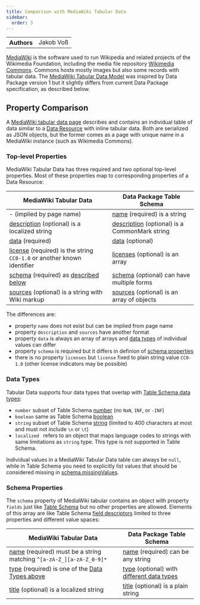 ```yaml
---
title: Comparison with MediaWiki Tabular Data
sidebar:
  order: 3
---
```


<table>
  <tr>
    <th>Authors</th>
    <td>Jakob Voß</td>
  </tr>
</table>

[MediaWiki](https://www.mediawiki.org/) is the software used to run Wikipedia and related projects of the Wikimedia Foundation, including the media file repository [Wikimedia Commons](https://commons.wikimedia.org/). Commons hosts mostly images but also some records with tabular data. The [MediaWiki Tabular Data Model](https://www.mediawiki.org/wiki/Help:Tabular_data) was inspired by Data Package version 1 but it slightly differs from current Data Package specification, as described below.

## Property Comparison

A [MediaWiki tabular data page](https://www.mediawiki.org/wiki/Help:Tabular_data) describes and contains an individual table of data similar to a [Data Resource](/standard/data-resource/) with inline tabular data. Both are serialized as JSON objects, but the former comes as a page with unique name in a MediaWiki instance (such as Wikimedia Commons).

### Top-level Properties

MediaWiki Tabular Data has three required and two optional top-level properties. Most of these properties map to corresponding properties of a Data Resource:

| MediaWiki Tabular Data                                                                                                                     | Data Package Table Schema                                                             |
| ------------------------------------------------------------------------------------------------------------------------------------------ | ------------------------------------------------------------------------------------- |
| - (implied by page name)                                                                                                                   | [name](/standard/data-resource/#name) (required) is a string                          |
| [description](https://www.mediawiki.org/wiki/Help:Tabular_data#Top-level_fields) (optional) is a localized string                          | [description](/standard/data-resource/#description) (optional) is a CommonMark string |
| [data](https://www.mediawiki.org/wiki/Help:Tabular_data#Top-level_fields) (required)                                                       | [data](/standard/data-resource/#name) (optional)                                      |
| [license](https://www.mediawiki.org/wiki/Help:Tabular_data#Top-level_fields) (required) is the string `CC0-1.0` or another known identifier | [licenses](/standard/data-resource/#licenses) (optional) is an array                  |
| [schema](https://www.mediawiki.org/wiki/Help:Tabular_data#Top-level_fields) (required) as [described below](#schema-properties)            | [schema](/standard/data-resource/#schema) (optional) can have multiple forms          |
| [sources](https://www.mediawiki.org/wiki/Help:Tabular_data#Top-level_fields) (optional) is a string with Wiki markup                       | [sources](/standard/data-resource/#sources) (optional) is an array of objects       |

The differences are:

- property `name` does not exist but can be implied from page name
- property `description` and `sources` have another format
- property `data` is always an array of arrays and [data types](#data-types) of individual values can differ
- property `schema` is required but it differs in definion of [schema properties](#schema-properties)
- there is no property `licenses` but `license` fixed to plain string value `CC0-1.0` (other license indicators may be possible)

### Data Types

Tabular Data supports four data types that overlap with [Table Schema data types](/standard/table-schema/#field-types):

- `number` subset of Table Schema [number](/standard/table-schema/#number) (no `NaN`, `INF`, or `-INF`)
- `boolean` same as Table Schema [boolean](/standard/table-schema/#boolean)
- `string` subset of Table Schema [string](/standard/table-schema/#string) (limited to 400 characters at most and must not include `\n` or `\t`)
- `localized ` refers to an object that maps language codes to strings with same limitations as `string` type.
  This type is not supported in Table Schema.

Individual values in a MediaWiki Tabular Data table can always be `null`, while in Table Schema you need to explicitly list values that should be considered missing in [schema.missingValues](/standard/table-schema/#missingValues).

### Schema Properties

The `schema` property of MediaWiki tabular contains an object with property `fields` just like [Table Schema](/standard/table-schema/) but no other properties are allowed. Elements of this array are like Table Schema [field descriptors](/standard/table-schema/#field) limited to three properties and different value spaces:

| MediaWiki Tabular Data                                                                                                                   | Data Package Table Schema                                                                |
| ---------------------------------------------------------------------------------------------------------------------------------------- | ---------------------------------------------------------------------------------------- |
| [name](https://www.mediawiki.org/wiki/Help:Tabular_data#Top-level_fields) (required) must be a string matching `^[a-zA-Z_][a-zA-Z_0-9]*` | [name](/standard/table-schema/#name) (required) can be any string                        |
| [type](https://www.mediawiki.org/wiki/Help:Tabular_data#Top-level_fields) (required) is one of the [Data Types above](#data-types)       | [type](/standard/table-schema/#type) (optional) with [different data types](#data-types) |
| [title](https://www.mediawiki.org/wiki/Help:Tabular_data#Top-level_fields) (optional) is a localized string                              | [title](/standard/table-schema/#title) (optional) is a plain string                      |
